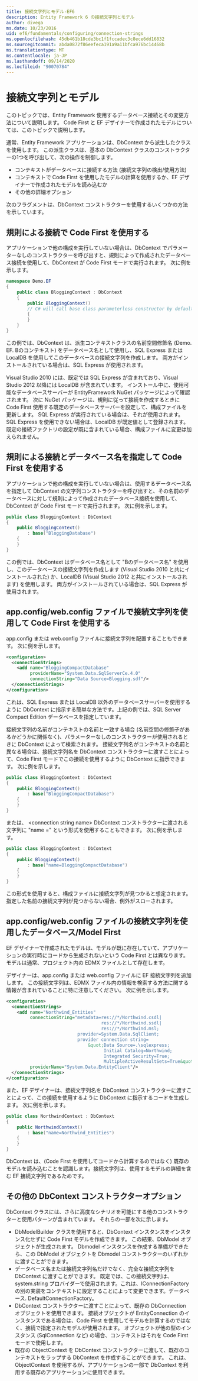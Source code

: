 ```yaml
---
title: 接続文字列とモデル-EF6
description: Entity Framework 6 の接続文字列とモデル
author: divega
ms.date: 10/23/2016
uid: ef6/fundamentals/configuring/connection-strings
ms.openlocfilehash: 45db461b18cde3bc1f1fccadec3c8ece6dd16832
ms.sourcegitcommit: abda0872f86eefeca191a9a11bfca976bc14468b
ms.translationtype: MT
ms.contentlocale: ja-JP
ms.lasthandoff: 09/14/2020
ms.locfileid: "90070784"
---
```

# <a name="connection-strings-and-models"></a>接続文字列とモデル
このトピックでは、Entity Framework 使用するデータベース接続とその変更方法について説明します。 Code First と EF デザイナーで作成されたモデルについては、このトピックで説明します。  

通常、Entity Framework アプリケーションは、DbContext から派生したクラスを使用します。 この派生クラスは、基本の DbContext クラスのコンストラクターの1つを呼び出して、次の操作を制御します。  

- コンテキストがデータベースに接続する方法 (接続文字列の検出/使用方法)  
- コンテキストで Code First を使用したモデルの計算を使用するか、EF デザイナーで作成されたモデルを読み込むか  
- その他の詳細オプション  

次のフラグメントは、DbContext コンストラクターを使用するいくつかの方法を示しています。  

## <a name="use-code-first-with-connection-by-convention"></a>規則による接続で Code First を使用する  

アプリケーションで他の構成を実行していない場合は、DbContext でパラメーターなしのコンストラクターを呼び出すと、規則によって作成されたデータベース接続を使用して、DbContext が Code First モードで実行されます。 次に例を示します。  

``` csharp  
namespace Demo.EF
{
    public class BloggingContext : DbContext
    {
        public BloggingContext()
        // C# will call base class parameterless constructor by default
        {
        }
    }
}
```  

この例では、DbContext は、派生コンテキストクラスの名前空間修飾名 (Demo. EF. Bのコンテキスト) をデータベース名として使用し、SQL Express または LocalDB を使用してこのデータベースの接続文字列を作成します。 両方がインストールされている場合は、SQL Express が使用されます。  

Visual Studio 2010 には、既定では SQL Express が含まれており、Visual Studio 2012 以降には LocalDB が含まれています。 インストール中に、使用可能なデータベースサーバーが EntityFramework NuGet パッケージによって確認されます。 次に NuGet パッケージは、規則に従って接続を作成するときに Code First 使用する既定のデータベースサーバーを設定して、構成ファイルを更新します。 SQL Express が実行されている場合は、それが使用されます。 SQL Express を使用できない場合は、LocalDB が既定値として登録されます。 既定の接続ファクトリの設定が既に含まれている場合、構成ファイルに変更は加えられません。  

## <a name="use-code-first-with-connection-by-convention-and-specified-database-name"></a>規則による接続とデータベース名を指定して Code First を使用する  

アプリケーションで他の構成を実行していない場合は、使用するデータベース名を指定して DbContext の文字列コンストラクターを呼び出すと、その名前のデータベースに対して規則によって作成されたデータベース接続を使用して、DbContext が Code First モードで実行されます。 次に例を示します。  

``` csharp  
public class BloggingContext : DbContext
{
    public BloggingContext()
        : base("BloggingDatabase")
    {
    }
}
```  

この例では、DbContext はデータベース名として "Bのデータベース名" を使用し、このデータベースの接続文字列を作成します (Visual Studio 2010 と共にインストールされた) か、LocalDB (Visual Studio 2012 と共にインストールされます) を使用します。 両方がインストールされている場合は、SQL Express が使用されます。  

## <a name="use-code-first-with-connection-string-in-appconfigwebconfig-file"></a>app.config/web.config ファイルで接続文字列を使用して Code First を使用する  

app.config または web.config ファイルに接続文字列を配置することもできます。 次に例を示します。  

``` xml  
<configuration>
  <connectionStrings>
    <add name="BloggingCompactDatabase"
         providerName="System.Data.SqlServerCe.4.0"
         connectionString="Data Source=Blogging.sdf"/>
  </connectionStrings>
</configuration>
```  

これは、SQL Express または LocalDB 以外のデータベースサーバーを使用するように DbContext に指示する簡単な方法です。上記の例では、SQL Server Compact Edition データベースを指定しています。  

接続文字列の名前がコンテキストの名前と一致する場合 (名前空間の修飾子があるかどうかに関係なく)、パラメーターなしのコンストラクターが使用されるときに DbContext によって検索されます。 接続文字列名がコンテキストの名前と異なる場合は、接続文字列名を DbContext コンストラクターに渡すことによって、Code First モードでこの接続を使用するように DbContext に指示できます。 次に例を示します。  

``` csharp  
public class BloggingContext : DbContext
{
    public BloggingContext()
        : base("BloggingCompactDatabase")
    {
    }
}
```  

または、 \<connection string name\> DbContext コンストラクターに渡される文字列に "name =" という形式を使用することもできます。 次に例を示します。  

``` csharp  
public class BloggingContext : DbContext
{
    public BloggingContext()
        : base("name=BloggingCompactDatabase")
    {
    }
}
```  

この形式を使用すると、構成ファイルに接続文字列が見つかると想定されます。 指定した名前の接続文字列が見つからない場合、例外がスローされます。  

## <a name="databasemodel-first-with-connection-string-in-appconfigwebconfig-file"></a>app.config/web.config ファイルの接続文字列を使用したデータベース/Model First  

EF デザイナーで作成されたモデルは、モデルが既に存在していて、アプリケーションの実行時にコードから生成されないという Code First とは異なります。 モデルは通常、プロジェクト内の EDMX ファイルとして存在します。  

デザイナーは、app.config または web.config ファイルに EF 接続文字列を追加します。 この接続文字列は、EDMX ファイル内の情報を検索する方法に関する情報が含まれていることに特に注意してください。 次に例を示します。  

``` xml  
<configuration>  
  <connectionStrings>  
    <add name="Northwind_Entities"  
         connectionString="metadata=res://*/Northwind.csdl|  
                                    res://*/Northwind.ssdl|  
                                    res://*/Northwind.msl;  
                           provider=System.Data.SqlClient;  
                           provider connection string=  
                               &quot;Data Source=.\sqlexpress;  
                                     Initial Catalog=Northwind;  
                                     Integrated Security=True;  
                                     MultipleActiveResultSets=True&quot;"  
         providerName="System.Data.EntityClient"/>  
  </connectionStrings>  
</configuration>
```  

また、EF デザイナーは、接続文字列名を DbContext コンストラクターに渡すことによって、この接続を使用するように DbContext に指示するコードを生成します。 次に例を示します。  

``` csharp  
public class NorthwindContext : DbContext
{
    public NorthwindContext()
        : base("name=Northwind_Entities")
    {
    }
}
```  

DbContext は、(Code First を使用してコードから計算するのではなく) 既存のモデルを読み込むことを認識します。接続文字列は、使用するモデルの詳細を含む EF 接続文字列であるためです。  

## <a name="other-dbcontext-constructor-options"></a>その他の DbContext コンストラクターオプション  

DbContext クラスには、さらに高度なシナリオを可能にする他のコンストラクターと使用パターンが含まれています。 それらの一部を次に示します。  

- DbModelBuilder クラスを使用すると、DbContext インスタンスをインスタンス化せずに Code First モデルを作成できます。 この結果、DbModel オブジェクトが生成されます。 Dbmodel インスタンスを作成する準備ができたら、この DbModel オブジェクトを Dbmodel コンストラクターのいずれかに渡すことができます。  
- データベース名または接続文字列名だけでなく、完全な接続文字列を DbContext に渡すことができます。 既定では、この接続文字列は、system.string プロバイダーで使用されます。これは、IConnectionFactory の別の実装をコンテキストに設定することによって変更できます。データベース. DefaultConnectionFactory。  
- DbContext コンストラクターに渡すことによって、既存の DbConnection オブジェクトを使用できます。 接続オブジェクトが EntityConnection のインスタンスである場合は、Code First を使用してモデルを計算するのではなく、接続で指定されたモデルが使用されます。 オブジェクトが他の型のインスタンス (SqlConnection など) の場合、コンテキストはそれを Code First モードで使用します。  
- 既存の ObjectContext を DbContext コンストラクターに渡して、既存のコンテキストをラップする DbContext を作成することができます。 これは、ObjectContext を使用するが、アプリケーションの一部で DbContext を利用する既存のアプリケーションに使用できます。  
